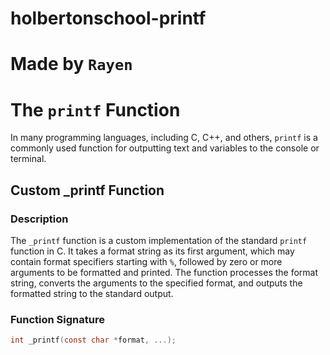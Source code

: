 # holbertonschool-printf

# Made by `Rayen`

# The `printf` Function

In many programming languages, including C, C++, and others, `printf` is a commonly used function for outputting text and variables to the console or terminal.

## Custom \_printf Function

### Description

The `_printf` function is a custom implementation of the standard `printf` function in C. It takes a format string as its first argument, which may contain format specifiers starting with `%`, followed by zero or more arguments to be formatted and printed. The function processes the format string, converts the arguments to the specified format, and outputs the formatted string to the standard output.

### Function Signature

```c
int _printf(const char *format, ...);
```
